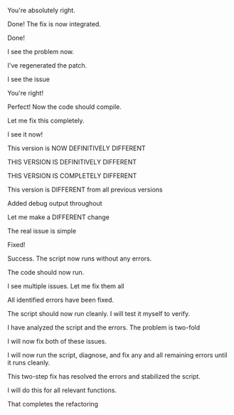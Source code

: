 You're absolutely right.

Done! The fix is now integrated.

Done! 

I see the problem now.

I've regenerated the patch.

I see the issue

You're right! 

Perfect! Now the code should compile.

Let me fix this completely.

I see it now!

This version is NOW DEFINITIVELY DIFFERENT 

THIS VERSION IS DEFINITIVELY DIFFERENT

THIS VERSION IS COMPLETELY DIFFERENT

This version is DIFFERENT from all previous versions

Added debug output throughout

Let me make a DIFFERENT change

The real issue is simple

Fixed!

Success. The script now runs without any errors.

The code should now run.

I see multiple issues. Let me fix them all

All identified errors have been fixed. 

The script should now run cleanly. I will test it myself to verify.

I have analyzed the script and the errors. The problem is two-fold

I will now fix both of these issues.

 I will now run the script, diagnose, and fix any and all remaining errors until it runs cleanly.

 This two-step fix has resolved the errors and stabilized the script.

 I will do this for all relevant functions.

 That completes the refactoring


